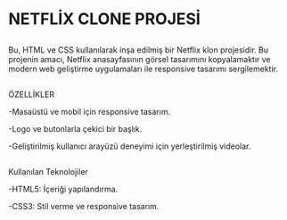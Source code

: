 # NETFLİX CLONE PROJESİ
##

Bu, HTML ve CSS kullanılarak inşa edilmiş bir Netflix klon projesidir. Bu projenin amacı, Netflix anasayfasının görsel tasarımını kopyalamaktır ve modern web geliştirme uygulamaları ile responsive tasarımı sergilemektir.

##
ÖZELLİKLER

-Masaüstü ve mobil için responsive tasarım.

-Logo ve butonlarla çekici bir başlık.

-Geliştirilmiş kullanıcı arayüzü deneyimi için yerleştirilmiş videolar.

##
Kullanılan Teknolojiler

-HTML5: İçeriği yapılandırma.

-CSS3: Stil verme ve responsive tasarım.
